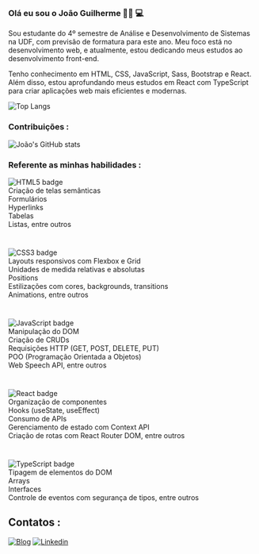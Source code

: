 
### Olá eu sou o João Guilherme 👋🏾 💻

Sou estudante do 4º semestre de Análise e Desenvolvimento de Sistemas na UDF, com previsão de formatura para este ano. Meu foco está no desenvolvimento web, e atualmente, estou dedicando meus estudos ao desenvolvimento front-end.

Tenho conhecimento em HTML, CSS, JavaScript, Sass, Bootstrap e React. Além disso, estou aprofundando meus estudos em React com TypeScript para criar aplicações web mais eficientes e modernas.




![Top Langs](https://github-readme-stats.vercel.app/api/top-langs/?username=joaoguiaguiar&hide_progress=true)

### Contribuições :

![João's GitHub stats](https://github-readme-stats.vercel.app/api?username=joaoguiaguiar&show_icons=true&theme=radical)

### Referente as minhas habilidades :


<div style="display: flex; gap: 40px; flex-wrap: wrap; align-items: flex-start;">
  <div>
    <img src="https://img.shields.io/badge/HTML5-E34F26?style=for-the-badge&logo=html5&logoColor=white" alt="HTML5 badge" />
    <ul style="list-style-type: none; padding: 0; margin: 0;">
      <li>Criação de telas semânticas</li>
      <li>Formulários</li>
      <li>Hyperlinks</li>
      <li>Tabelas</li>
      <li>Listas, entre outros</li>
    </ul>
  </div>

  <div>
    <img src="https://img.shields.io/badge/CSS3-1572B6?style=for-the-badge&logo=css3&logoColor=white" alt="CSS3 badge" />
    <ul style="list-style-type: none; padding: 0; margin: 0;">
      <li>Layouts responsivos com Flexbox e Grid</li>
      <li>Unidades de medida relativas e absolutas</li>
      <li>Positions</li>
      <li>Estilizações com cores, backgrounds, transitions</li>
      <li>Animations, entre outros</li>
    </ul>
  </div>

  <div>
    <img src="https://img.shields.io/badge/JavaScript-F7DF1E?style=for-the-badge&logo=javascript&logoColor=black" alt="JavaScript badge" />
    <ul style="list-style-type: none; padding: 0; margin: 0;">
      <li>Manipulação do DOM</li>
      <li>Criação de CRUDs</li>
      <li>Requisições HTTP (GET, POST, DELETE, PUT)</li>
      <li>POO (Programação Orientada a Objetos)</li>
      <li>Web Speech API, entre outros</li>
    </ul>
  </div>

  <div>
    <img src="https://img.shields.io/badge/React-61DAFB?style=for-the-badge&logo=react&logoColor=black" alt="React badge" />
    <ul style="list-style-type: none; padding: 0; margin: 0;">
      <li>Organização de componentes</li>
      <li>Hooks (useState, useEffect)</li>
      <li>Consumo de APIs</li>
      <li>Gerenciamento de estado com Context API</li>
      <li>Criação de rotas com React Router DOM, entre outros</li>
    </ul>
  </div>

  <div>
    <img src="https://img.shields.io/badge/TypeScript-007ACC?style=for-the-badge&logo=typescript&logoColor=white" alt="TypeScript badge" />
    <ul style="list-style-type: none; padding: 0; margin: 0;">
      <li>Tipagem de elementos do DOM</li>
      <li>Arrays</li>
      <li>Interfaces</li>
      <li>Controle de eventos com segurança de tipos, entre outros</li>
    </ul>
  </div>
</div>

## Contatos :



[![Blog](https://img.shields.io/website?label=joaoguiaguiar.com&style=for-the-badge&url=https://joaoguiaguiar.com/)](https://dev-curriculo-joaoguiar.vercel.app/?vercelToolbarCode=HyAMxpw-RBMP0Q5)
[![Linkedin](https://img.shields.io/badge/LinkedIn-0077B5?style=for-the-badge&logo=linkedin&logoColor=white)](https://www.linkedin.com/in/jo%C3%A3o-guilherme-rodrigues-aguiar/)
